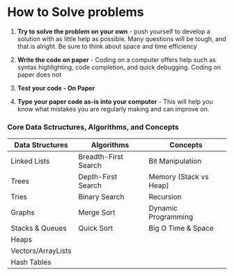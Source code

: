 # How to Solve problems

1. **Try to solve the problem on your own** - push yourself to develop a solution with as little help as possible. Many questions will be tough, and that is alright. Be sure to think about space and time efficiency

2. **Write the code on paper** - Coding on a computer offers help such as syntax highlighting, code completion, and quick debugging. Coding on paper does not

3. **Test your code - On Paper** 

4. **Type your paper code as-is into your computer** - This will help you know what mistakes you are regularly making and can improve on.

### Core Data Sctructures, Algorithms, and Concepts

| Data Structures           | Algorithms                    | Concepts                   |
| ------------------------- | ------------------------------ | --------------------------- |
| Linked Lists              | Breadth-First Search           | Bit Manipulation            |
| Trees                     | Depth-First Search             | Memory (Stack vs Heap)     |
| Tries                     | Binary Search                 | Recursion                   |
| Graphs                    | Merge Sort                     | Dynamic Programming        |
| Stacks & Queues           | Quick Sort                     | Big O Time & Space         |
| Heaps                     |                               |                            |
| Vectors/ArrayLists        |                               |                            |
| Hash Tables               |                               |                            |



